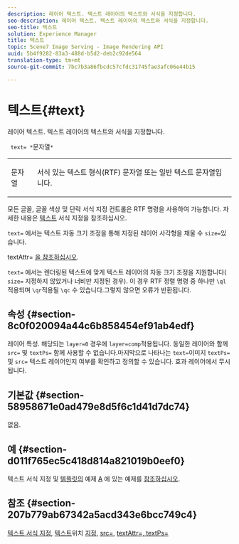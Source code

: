 ```yaml
---
description: 레이어 텍스트. 텍스트 레이어의 텍스트와 서식을 지정합니다.
seo-description: 레이어 텍스트. 텍스트 레이어의 텍스트와 서식을 지정합니다.
seo-title: 텍스트
solution: Experience Manager
title: 텍스트
topic: Scene7 Image Serving - Image Rendering API
uuid: 5b4f9282-83a3-488d-b5d2-deb2c92de564
translation-type: tm+mt
source-git-commit: 7bc7b3a86fbcdc57cfdc31745fae3afc06e44b15

---
```



# 텍스트{#text}

레이어 텍스트. 텍스트 레이어의 텍스트와 서식을 지정합니다.

` text= *`문자열`*`

<table id="simpletable_6C095D7F69874A8EA3D1D52103FA520C"> 
 <tr class="strow"> 
  <td class="stentry"> <p> <span class="varname"> 문자열 </span> </p> </td> 
  <td class="stentry"> <p>서식 있는 텍스트 형식(RTF) 문자열 또는 일반 텍스트 문자열입니다. </p> </td> 
 </tr> 
</table>

모든 글꼴, 글꼴 색상 및 단락 서식 지정 컨트롤은 RTF 명령을 사용하여 가능합니다. 자세한 내용은 [텍스트](../../../../../is-api/http-ref/image-serving-api-ref/c-http-protocol-reference/c-text-formatting/c-text-formatting.md#concept-0d3136db7f6f49668274541cd4b6364c) 서식 지정을 참조하십시오.

`text=` 에서는 텍스트 자동 크기 조정을 통해 지정된 레이어 사각형을 채울 수 `size=`있습니다.

textAttr= [을 참조하십시오](../../../../../is-api/http-ref/image-serving-api-ref/c-http-protocol-reference/c-command-reference/r-textattr.md#reference-ff00484fa3244286abeff34911f7ec0d).

`text=` 에서는 렌더링된 텍스트에 맞게 텍스트 레이어의 자동 크기 조정을 지원합니다( `size=` 지정하지 않았거나 너비만 지정된 경우). 이 경우 RTF 정렬 명령 중 하나만 `\ql`적용되며 `\qr`적용될 `\qc` 수 있습니다.그렇지 않으면 오류가 반환됩니다.

## 속성 {#section-8c0f020094a44c6b858454ef91ab4edf}

레이어 특성. 해당되는 `layer=0` 경우에 `layer=comp`적용됩니다. 동일한 레이어와 함께 `src=` 및 `textPs=` 함께 사용할 수 없습니다.마지막으로 나타나는 `text=`이미지 `textPs=`및 `src=` 텍스트 레이어인지 여부를 확인하고 정의할 수 있습니다. 효과 레이어에서 무시됩니다.

## 기본값 {#section-58958671e0ad479e8d5f6c1d41d7dc74}

없음.

## 예 {#section-d011f765ec5c418d814a821019b0eef0}

텍스트 서식 지정 및 [템플릿의](../../../../../is-api/http-ref/image-serving-api-ref/c-http-protocol-reference/c-text-formatting/c-text-formatting.md#concept-0d3136db7f6f49668274541cd4b6364c) 예제 [A](../../../../../is-api/http-ref/image-serving-api-ref/c-http-protocol-reference/c-templates/r-example-a.md#reference-c78ea82e8a1646738e764fa6685dfbac) 에 있는 예제를 [참조하십시오](../../../../../is-api/http-ref/image-serving-api-ref/c-http-protocol-reference/c-templates/c-templates.md#concept-3cd2d2adae0e41b2979b9640244d4d3e).

## 참조 {#section-207b779ab67342a5acd343e6bcc749c4}

[텍스트 서식 지정](../../../../../is-api/http-ref/image-serving-api-ref/c-http-protocol-reference/c-text-formatting/c-text-formatting.md#concept-0d3136db7f6f49668274541cd4b6364c), [텍스트](../../../../../is-api/http-ref/image-serving-api-ref/c-http-protocol-reference/c-text-formatting/r-text-positioning.md#reference-f647443d92914f4b89a7cc5a83267d87)위치 [지정](../../../../../is-api/http-ref/image-serving-api-ref/c-http-protocol-reference/c-command-reference/r-src.md#reference-f6506637778c4c69bf106a7924a91ab1), [src=](../../../../../is-api/http-ref/image-serving-api-ref/c-http-protocol-reference/c-command-reference/r-textattr.md#reference-ff00484fa3244286abeff34911f7ec0d), [textAttr=, textPs=](../../../../../is-api/http-ref/image-serving-api-ref/c-http-protocol-reference/c-command-reference/r-textps.md#reference-4209a2a6169f44278da2647cfb0cd767)
